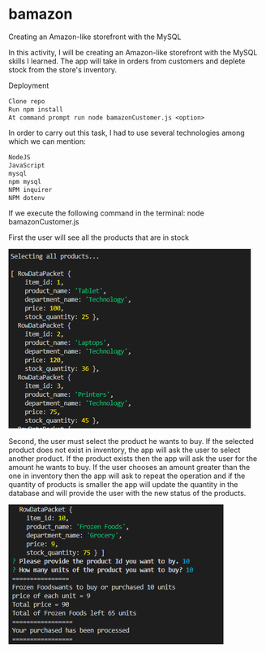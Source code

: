# bamazon
Creating an Amazon-like storefront with the MySQL

In this activity, I will be creating an Amazon-like storefront with the MySQL skills I learned. The app will take in orders from customers and deplete stock from the store's inventory. 

Deployment

    Clone repo
    Run npm install
    At command prompt run node bamazonCustomer.js <option>

In order to carry out this task, I had to use several technologies among which we can mention:

    NodeJS
    JavaScript
    mysql
    npm mysql
    NPM inquirer
    NPM dotenv

If we execute the following command in the terminal:
node bamazonCustomer.js

First the user will see all the products that are in stock

![Image of bamazon app](https://github.com/sjosevich/bamazon/blob/master/images/Products_available.PNG)

Second, the user must select the product he wants to buy. If the selected product does not exist in inventory, the app will ask the user to select another product. If the product exists then the app will ask the user for the amount he wants to buy. If the user chooses an amount greater than the one in inventory then the app will ask to repeat the operation and if the quantity of products is smaller the app will update the quantity in the database and will provide the user with the new status of the products.

![Image of bamazon app](https://github.com/sjosevich/bamazon/blob/master/images/Units_left.PNG)
